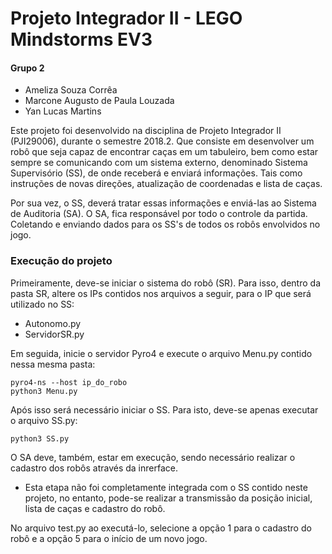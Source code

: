 # Projeto Integrador II - LEGO Mindstorms EV3

#### Grupo 2

* Ameliza Souza Corrêa
* Marcone Augusto de Paula Louzada
* Yan Lucas Martins



Este projeto foi desenvolvido na disciplina de Projeto Integrador II (PJI29006), durante o semestre 2018.2. Que consiste em desenvolver um robô que seja capaz de encontrar caças em um tabuleiro, bem como estar sempre se comunicando com um sistema externo, denominado Sistema Supervisório (SS), de onde receberá e enviará informações. Tais como instruções de novas direções, atualização de coordenadas e lista de caças.

Por sua vez, o SS, deverá tratar essas informações e enviá-las ao Sistema de Auditoria (SA). O SA, fica responsável por todo o controle da partida. Coletando e enviando dados para os SS's de todos os robôs envolvidos no jogo.



### Execução do projeto

Primeiramente, deve-se iniciar o sistema do robô (SR). Para isso, dentro da pasta SR, altere os IPs contidos nos arquivos a seguir, para o IP que será utilizado no SS:

* Autonomo.py
* ServidorSR.py

Em seguida, inicie o servidor Pyro4 e execute o arquivo Menu.py contido nessa mesma pasta:

```
pyro4-ns --host ip_do_robo
python3 Menu.py
```



Após isso será necessário iniciar o SS. Para isto, deve-se apenas executar o arquivo SS.py:

```
python3 SS.py
```



O SA deve, também, estar em execução, sendo necessário realizar o cadastro dos robôs através da inrerface.

* Esta etapa não foi completamente integrada com o SS contido neste projeto, no entanto, pode-se realizar a transmissão da posição inicial, lista de caças e cadastro do robô.

No arquivo test.py ao executá-lo, selecione a opção 1 para o cadastro do robô e a opção 5 para o início de um novo jogo.
